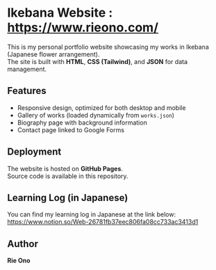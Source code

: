 # Ikebana Website : <a href="URL" target="_blank">https://www.rieono.com/</a>

This is my personal portfolio website showcasing my works in Ikebana (Japanese flower arrangement).  
The site is built with **HTML**, **CSS (Tailwind)**, and **JSON** for data management.

## Features
- Responsive design, optimized for both desktop and mobile
- Gallery of works (loaded dynamically from `works.json`)
- Biography page with background information
- Contact page linked to Google Forms

## Deployment
The website is hosted on **GitHub Pages**.  
Source code is available in this repository.

## Learning Log (in Japanese)
You can find my learning log in Japanese at the link below:  
https://www.notion.so/Web-26781fb37eec806fa08cc733ac3413d1


## Author
**Rie Ono**  
